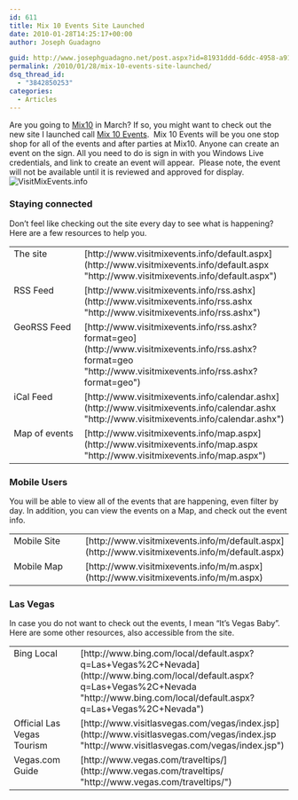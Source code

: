 ```yaml
---
id: 611
title: Mix 10 Events Site Launched
date: 2010-01-28T14:25:17+00:00
author: Joseph Guadagno

guid: http://www.josephguadagno.net/post.aspx?id=81931ddd-6ddc-4958-a913-5f04890cb9f0
permalink: /2010/01/28/mix-10-events-site-launched/
dsq_thread_id:
  - "3842850253"
categories:
  - Articles
---
```

<!-- TODO: Fix Tables, Image Pointers -->

Are you going to [Mix10](http://live.visitmix.com "Mix10") in March? If so, you might want to check out the new site I launched call [Mix 10 Events](http://visitmixevents.info "VisitMixEvents.info").  Mix 10 Events will be you one stop shop for all of the events and after parties at Mix10. Anyone can create an event on the sign. All you need to do is sign in with you Windows Live credentials, and link to create an event will appear.  Please note, the event will not be available until it is reviewed and approved for display. ![VisitMixEvents.info](http://1222-7915.el-alt.com/wp-content/uploads/2015/03/visitmixinfo-snapshot.png "VisitMixEvents.info")

### Staying connected

Don’t feel like checking out the site every day to see what is happening? Here are a few resources to help you.

<table border="0" width="400" cellspacing="2" cellpadding="2">

<tbody>

<tr>

<td valign="top" width="200">The site</td>

<td valign="top" width="200">[http://www.visitmixevents.info/default.aspx](http://www.visitmixevents.info/default.aspx "http://www.visitmixevents.info/default.aspx")</td>

</tr>

<tr>

<td valign="top" width="200">RSS Feed</td>

<td valign="top" width="200">[http://www.visitmixevents.info/rss.ashx](http://www.visitmixevents.info/rss.ashx "http://www.visitmixevents.info/rss.ashx")</td>

</tr>

<tr>

<td valign="top" width="200">GeoRSS Feed</td>

<td valign="top" width="200">[http://www.visitmixevents.info/rss.ashx?format=geo](http://www.visitmixevents.info/rss.ashx?format=geo "http://www.visitmixevents.info/rss.ashx?format=geo")</td>

</tr>

<tr>

<td valign="top" width="200">iCal Feed</td>

<td valign="top" width="200">[http://www.visitmixevents.info/calendar.ashx](http://www.visitmixevents.info/calendar.ashx "http://www.visitmixevents.info/calendar.ashx")</td>

</tr>

<tr>

<td valign="top" width="200">Map of events</td>

<td valign="top" width="200">[http://www.visitmixevents.info/map.aspx](http://www.visitmixevents.info/map.aspx "http://www.visitmixevents.info/map.aspx")</td>

</tr>

</tbody>

</table>

### Mobile Users

You will be able to view all of the events that are happening, even filter by day. In addition, you can view the events on a Map, and check out the event info.

<table border="0" width="400" cellspacing="2" cellpadding="2">

<tbody>

<tr>

<td valign="top" width="200">Mobile Site</td>

<td valign="top" width="200">[http://www.visitmixevents.info/m/default.aspx](http://www.visitmixevents.info/m/default.aspx)</td>

</tr>

<tr>

<td valign="top" width="200">Mobile Map</td>

<td valign="top" width="200">[http://www.visitmixevents.info/m/m.aspx](http://www.visitmixevents.info/m/m.aspx)</td>

</tr>

</tbody>

</table>

### Las Vegas

In case you do not want to check out the events, I mean “It’s Vegas Baby”. Here are some other resources, also accessible from the site.

<table border="0" width="400" cellspacing="2" cellpadding="2">

<tbody>

<tr>

<td valign="top" width="200">Bing Local</td>

<td valign="top" width="200">[http://www.bing.com/local/default.aspx?q=Las+Vegas%2C+Nevada](http://www.bing.com/local/default.aspx?q=Las+Vegas%2C+Nevada "http://www.bing.com/local/default.aspx?q=Las+Vegas%2C+Nevada")</td>

</tr>

<tr>

<td valign="top" width="200">Official Las Vegas Tourism</td>

<td valign="top" width="200">[http://www.visitlasvegas.com/vegas/index.jsp](http://www.visitlasvegas.com/vegas/index.jsp "http://www.visitlasvegas.com/vegas/index.jsp")</td>

</tr>

<tr>

<td valign="top" width="200">Vegas.com Guide</td>

<td valign="top" width="200">[http://www.vegas.com/traveltips/](http://www.vegas.com/traveltips/ "http://www.vegas.com/traveltips/")</td>

</tr>

</tbody>

</table>